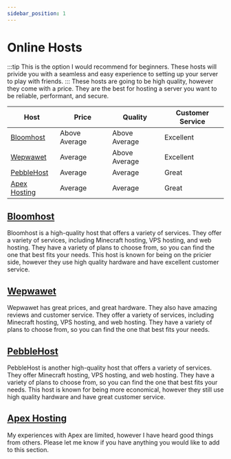 ```yaml
---
sidebar_position: 1
---
```


# Online Hosts
:::tip 
This is the option I would recommend for beginners. These hosts will privide you with a seamless and easy experience to setting up your server to play with friends.
:::
These hosts are going to be high quality, however they come with a price. They are the best for hosting a server you want to be reliable, performant, and secure.

| Host | Price | Quality | Customer Service |
| ---- | ----- | ------- | ---------------- |
| [Bloomhost](https://bloom.host/) | Above Average | Above Average | Excellent |
| [Wepwawet](https://wepwawet.net/) | Average | Above Average | Excellent |
| [PebbleHost](https://pebblehost.com/) | Average | Average | Great |
| [Apex Hosting](https://apexminecrafthosting.com/) | Average | Average | Great |


## [Bloomhost](https://bloom.host/)
Bloomhost is a high-quality host that offers a variety of services. They offer a variety of services, including Minecraft hosting, VPS hosting, and web hosting. They have a variety of plans to choose from, so you can find the one that best fits your needs. This host is known for being on the pricier side, however they use high quality hardware and have excellent customer service.

## [Wepwawet](https://wepwawet.net/)
Wepwawet has great prices, and great hardware. They also have amazing reviews and customer service. They offer a variety of services, including Minecraft hosting, VPS hosting, and web hosting. They have a variety of plans to choose from, so you can find the one that best fits your needs.

## [PebbleHost](https://pebblehost.com/)
PebbleHost is another high-quality host that offers a variety of services. They offer Minecraft hosting, VPS hosting, and web hosting. They have a variety of plans to choose from, so you can find the one that best fits your needs. This host is known for being more economical, however they still use high quality hardware and have great customer service.

## [Apex Hosting](https://apexminecrafthosting.com/)
My experiences with Apex are limited, however I have heard good things from others. Please let me know if you have anything you would like to add to this section.